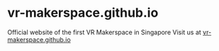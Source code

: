 # vr-makerspace.github.io
Official website of the first VR Makerspace in Singapore
Visit us at [vr-makerspace.github.io](vr-makerspace.github.io)
